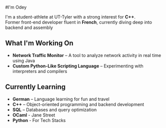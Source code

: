 #I'm Odey

 I'm a student-athlete at UT-Tyler with a strong interest for **C++**.  
 Former front-end developer fluent in **French**, currently diving deep into backend and assembly


##  What I'm Working On

-  **Network Traffic Monitor** – A tool to analyze network activity in real time using Java
-  **Custom Python-Like Scripting Language** – Experimenting with interpreters and compilers



##  Currently Learning

-  **German** – Language learning for fun and travel
-  **C++** – Object-oriented programming and backend development
-  **SQL** – Databases and query optimization
-  **OCaml** - Jane Street
-  **Python** - For Tech Stacks



